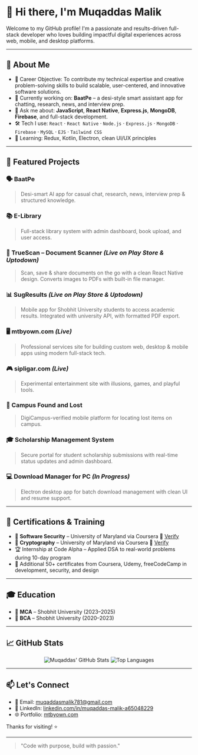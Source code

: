 # 👋 Hi there, I'm Muqaddas Malik

Welcome to my GitHub profile! I'm a passionate and results-driven full-stack developer who loves building impactful digital experiences across web, mobile, and desktop platforms.

---

## 🚀 About Me

* 🎯 Career Objective: To contribute my technical expertise and creative problem-solving skills to build scalable, user-centered, and innovative software solutions.
* 🔭 Currently working on: **BaatPe** – a desi-style smart assistant app for chatting, research, news, and interview prep.
* 💬 Ask me about: **JavaScript**, **React Native**, **Express.js**, **MongoDB**, **Firebase**, and full-stack development.
* 🛠️ Tech I use: `React` · `React Native` · `Node.js` · `Express.js` · `MongoDB` · `Firebase` · `MySQL` · `EJS` · `Tailwind CSS`
* 🌱 Learning: Redux, Kotlin, Electron, clean UI/UX principles

---

## 📌 Featured Projects

### 🗣️ BaatPe

> Desi-smart AI app for casual chat, research, news, interview prep & structured knowledge.

### 📚 E-Library

> Full-stack library system with admin dashboard, book upload, and user access.

### 📱 TrueScan – Document Scanner *(Live on Play Store & Uptodown)*

> Scan, save & share documents on the go with a clean React Native design. Converts images to PDFs with built-in file manager.

### 📊 SugResults *(Live on Play Store & Uptodown)*

> Mobile app for Shobhit University students to access academic results. Integrated with university API, with formatted PDF export.

### 🖥️ mtbyown.com *(Live)*

> Professional services site for building custom web, desktop & mobile apps using modern full-stack tech.

### 🎮 sipligar.com *(Live)*

> Experimental entertainment site with illusions, games, and playful tools.

### 🧭 Campus Found and Lost

> DigiCampus-verified mobile platform for locating lost items on campus.

### 🎓 Scholarship Management System

> Secure portal for student scholarship submissions with real-time status updates and admin dashboard.

### 💻 Download Manager for PC *(In Progress)*

> Electron desktop app for batch download management with clean UI and resume support.

---

## 🧾 Certifications & Training

* 🧠 **Software Security** – University of Maryland via Coursera
  🔗 [Verify](https://coursera.org/verify/BJ3RJ3BPX8X8)
* 🔐 **Cryptography** – University of Maryland via Coursera
  🔗 [Verify](https://coursera.org/verify/MMEZ24DB44RW)
* 🏆 Internship at Code Alpha – Applied DSA to real-world problems during 10-day program
* 📜 Additional 50+ certificates from Coursera, Udemy, freeCodeCamp in development, security, and design

---

## 🎓 Education

* 📘 **MCA** – Shobhit University (2023–2025)
* 📗 **BCA** – Shobhit University (2020–2023)

---

## 📈 GitHub Stats

<div align="center">

![Muqaddas' GitHub Stats](https://github-readme-stats.vercel.app/api?username=Muqaddas12\&show_icons=true\&theme=radical\&hide_border=false\&count_private=true)
![Top Languages](https://github-readme-stats.vercel.app/api/top-langs/?username=Muqaddas12\&layout=compact\&theme=radical)

</div>

---

## 📫 Let's Connect

* 📧 Email: [muqaddasmalik781@gmail.com](mailto:muqaddasmalik781@gmail.com)
* 🔗 LinkedIn: [linkedin.com/in/muqaddas-malik-a65048229](https://www.linkedin.com/in/muqaddas-malik-a65048229)
* 🌐 Portfolio: [mtbyown.com](https://mtbyown.com)

Thanks for visiting! ⭐

---

> "Code with purpose, build with passion."

<!-- GitHub Profile README loaded automatically from your profile repo -->
